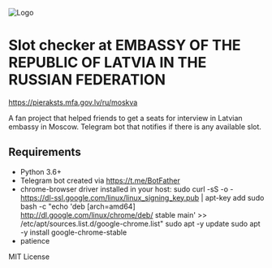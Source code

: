 ![Logo](https://pieraksts.mfa.gov.lv/img/coat-of-arms-LR.png)

# Slot checker at EMBASSY OF THE REPUBLIC OF LATVIA IN THE RUSSIAN FEDERATION
https://pieraksts.mfa.gov.lv/ru/moskva

A fan project that helped friends to get a seats for interview in Latvian embassy in Moscow.
Telegram bot that notifies if there is any available slot.

## Requirements
- Python 3.6+
- Telegram bot created via https://t.me/BotFather
- chrome-browser driver installed in your host:
    sudo curl -sS -o - https://dl-ssl.google.com/linux/linux_signing_key.pub | apt-key add
    sudo bash -c "echo 'deb [arch=amd64] http://dl.google.com/linux/chrome/deb/ stable main' >> /etc/apt/sources.list.d/google-chrome.list"
    sudo apt -y update 
    sudo apt -y install google-chrome-stable 
- patience


MIT License

